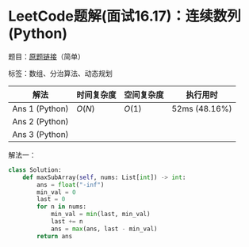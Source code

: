 # LeetCode题解(面试16.17)：连续数列(Python)

题目：[原题链接](https://leetcode-cn.com/problems/contiguous-sequence-lcci/)（简单）

标签：数组、分治算法、动态规划

| 解法           | 时间复杂度 | 空间复杂度 | 执行用时      |
| -------------- | ---------- | ---------- | ------------- |
| Ans 1 (Python) | $O(N)$     | $O(1)$     | 52ms (48.16%) |
| Ans 2 (Python) |            |            |               |
| Ans 3 (Python) |            |            |               |

解法一：

```python
class Solution:
    def maxSubArray(self, nums: List[int]) -> int:
        ans = float("-inf")
        min_val = 0
        last = 0
        for n in nums:
            min_val = min(last, min_val)
            last += n
            ans = max(ans, last - min_val)
        return ans
```